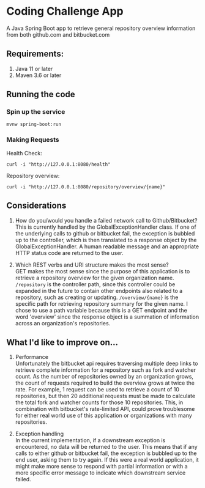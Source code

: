 # Coding Challenge App

A Java Spring Boot app to retrieve general repository overview information from both github.com and bitbucket.com

## Requirements:

1. Java 11 or later
2. Maven 3.6 or later

## Running the code

### Spin up the service

```
mvnw spring-boot:run
```

### Making Requests
Health Check:
```
curl -i "http://127.0.0.1:8080/health"
```
Repository overview:
```
curl -i "http://127.0.0.1:8080/repository/overview/{name}"
```

## Considerations
1. How do you/would you handle a failed network call to Github/Bitbucket?<br/>
This is currently handled by the GlobalExceptionHandler class. If one of the underlying calls to github or bitbucket
fail, the exception is bubbled up to the controller, which is then translated to a response object by the
GlobalExceptionHandler. A human readable message and an appropriate HTTP status code are returned to the user.

2. Which REST verbs and URI structure makes the most sense?<br/>
GET makes the most sense since the purpose of this application is to retrieve a repository overview for the given 
organization name. `/repository` is the controller path, since this controller could be expanded in the future to
contain other endpoints also related to a repository, such as creating or updating. `/overview/{name}` is the specific 
path for retrieving repository summary for the given name. I chose to use a path variable because this is a GET 
endpoint and the word 'overview' since the response object is a summation of information across an organization's
repositories.


## What I'd like to improve on...
1. Performance<br/>
Unfortunately the bitbucket api requires traversing multiple deep links to retrieve complete information for a 
repository such as fork and watcher count. As the number of repositories owned by an organization grows, the count of
requests required to build the overview grows at twice the rate. For example, 1 request can be used to retrieve a count
of 10 repositories, but then 20 additional requests must be made to calculate the total fork and watcher counts for
those 10 repositories. This, in combination with bitbucket's rate-limited API, could prove troublesome for either real
world use of this application or organizations with many repositories.

2. Exception handling<br/>
In the current implementation, if a downstream exception is encountered, no data will be returned to the user. This
means that if any calls to either github or bitbucket fail, the exception is bubbled up to the end user, asking them
to try again. If this were a real world application, it might make more sense to respond with partial information or
with a more specific error message to indicate which downstream service failed.